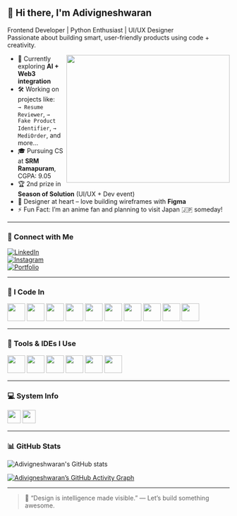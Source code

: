 ## 👋 Hi there, I'm Adivigneshwaran

Frontend Developer | Python Enthusiast | UI/UX Designer  
Passionate about building smart, user-friendly products using code + creativity.

<img align="right" width="370" height="290" src="https://i.pinimg.com/originals/47/f0/34/47f0342cec72b800463bf003eac1257e.gif">

- 🌱 Currently exploring **AI + Web3 integration**
- 🛠 Working on projects like:  
  `→ Resume Reviewer`, `→ Fake Product Identifier`, `→ MediOrder`, and more...
- 🎓 Pursuing CS at **SRM Ramapuram**, CGPA: 9.05
- 🏆 2nd prize in **Season of Solution** (UI/UX + Dev event)
- 🎨 Designer at heart – love building wireframes with **Figma**
- ⚡ Fun Fact: I’m an anime fan and planning to visit Japan 🇯🇵 someday!

---

### 🔗 Connect with Me

[![LinkedIn](https://img.shields.io/badge/LinkedIn-0A66C2?style=for-the-badge&logo=linkedin&logoColor=white)](https://www.linkedin.com/in/<your-link>)  
[![Instagram](https://img.shields.io/badge/Instagram-E4405F?style=for-the-badge&logo=instagram&logoColor=white)](https://www.instagram.com/<your-username>)  
[![Portfolio](https://img.shields.io/badge/Portfolio-000000?style=for-the-badge&logo=About.me&logoColor=white)](https://<your-portfolio>.vercel.app)

---

### 🧠 I Code In

<img height="40" src="https://img.icons8.com/color/48/html-5.png"/> <img height="40" src="https://img.icons8.com/color/48/css3.png"/> <img height="40" src="https://img.icons8.com/color/48/javascript.png"/> <img height="40" src="https://img.icons8.com/color/48/react-native.png"/> <img height="40" src="https://img.icons8.com/color/48/tailwind_css.png"/> <img height="40" src="https://img.icons8.com/color/48/python.png"/> <img height="40" src="https://img.icons8.com/color/48/django.png"/> <img height="40" src="https://img.icons8.com/color/48/mysql-logo.png"/> <img height="40" src="https://img.icons8.com/color/48/postgreesql.png"/> <img height="40" src="https://img.icons8.com/color/48/figma--v1.png"/>

---

### 🧰 Tools & IDEs I Use

<img height="40" src="https://img.icons8.com/color/48/visual-studio-code-2019.png"/> <img height="40" src="https://img.icons8.com/color/48/git.png"/> <img height="40" src="https://img.icons8.com/color/48/adobe-photoshop.png"/> <img height="40" src="https://img.icons8.com/color/48/netlify.png"/> <img height="40" src="https://img.icons8.com/color/48/adobe-xd.png"/> <img height="40" src="https://img.icons8.com/color/48/anaconda--v3.png"/>

---

### 💻 System Info

<img height="30" src="https://img.shields.io/badge/Intel-i5_12004F-blue?style=for-the-badge&logo=intel&logoColor=white"/>  
<img height="30" src="https://img.shields.io/badge/NVIDIA-RTX_3060-76B900?style=for-the-badge&logo=nvidia&logoColor=white"/>

---

### 📊 GitHub Stats

![Adivigneshwaran's GitHub stats](https://github-readme-stats.vercel.app/api?username=Adivigneshwar&theme=tokyonight&show_icons=true)

[![Adivigneshwaran’s GitHub Activity Graph](https://github-readme-activity-graph.vercel.app/graph?username=Adivigneshwar&bg_color=0d1117&color=58a6ff&line=2f81f7&point=ffffff&area=true&hide_border=true)](https://github.com/ashutosh00710/github-readme-activity-graph)

---

> 🧠 “Design is intelligence made visible.” — Let’s build something awesome.

